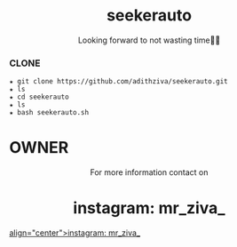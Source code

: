 <h1 align="center">seekerauto</h1>
<p align="center">
Looking forward to not wasting time🏴‍☠️
</p>


### CLONE
```
★ git clone https://github.com/adithziva/seekerauto.git
★ ls
★ cd seekerauto
★ ls
★ bash seekerauto.sh
```

# OWNER
<p align="center">For more information contact on</p>
<h1 align="center">instagram: mr_ziva_</h1>
 
<a href="https://instagram.com/mr_ziva_?igshid=16l8x2u66fm0u">align="center">instagram: mr_ziva_</a>
